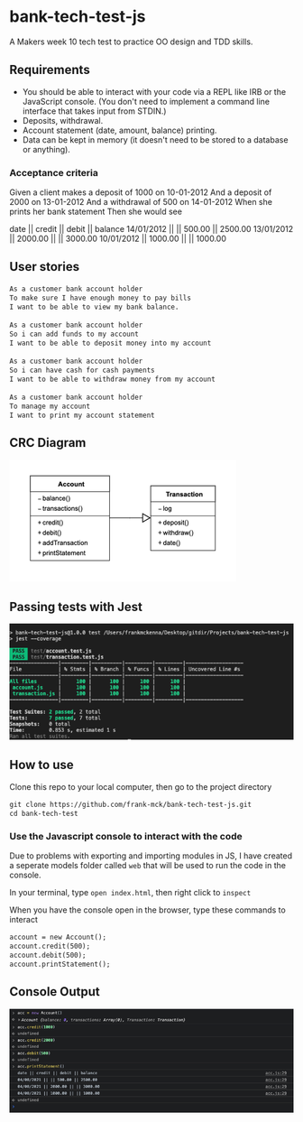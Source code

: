 # bank-tech-test-js

A Makers week 10 tech test to practice OO design and TDD skills.

## Requirements

- You should be able to interact with your code via a REPL like IRB or the JavaScript console. (You don't need to implement a command line interface that takes input from STDIN.)
- Deposits, withdrawal.
- Account statement (date, amount, balance) printing.
- Data can be kept in memory (it doesn't need to be stored to a database or anything).

### Acceptance criteria

Given a client makes a deposit of 1000 on 10-01-2012
And a deposit of 2000 on 13-01-2012
And a withdrawal of 500 on 14-01-2012
When she prints her bank statement
Then she would see

date || credit || debit || balance
14/01/2012 || || 500.00 || 2500.00
13/01/2012 || 2000.00 || || 3000.00
10/01/2012 || 1000.00 || || 1000.00

## User stories
```
As a customer bank account holder
To make sure I have enough money to pay bills
I want to be able to view my bank balance.

As a customer bank account holder
So i can add funds to my account
I want to be able to deposit money into my account

As a customer bank account holder
So i can have cash for cash payments
I want to be able to withdraw money from my account

As a customer bank account holder
To manage my account
I want to print my account statement

```

## CRC Diagram

<img alt ='CRC Diagram' src ='https://raw.githubusercontent.com/frank-mck/bank-tech-test-js/main/img/Screenshot%202021-08-02%20at%2021.32.46.png'>

## Passing tests with Jest

<img alt = 'test results' src ='https://raw.githubusercontent.com/frank-mck/bank-tech-test-js/main/img/Screenshot%202021-08-03%20at%2009.42.32.png'>


## How to use

Clone this repo to your local computer, then go to the project directory
```
git clone https://github.com/frank-mck/bank-tech-test-js.git
cd bank-tech-test
```

### Use the Javascript console to interact with the code

Due to problems with exporting and importing modules in JS, I have created a seperate models folder called `web` that will be used to run the code in the console.

In your terminal, type `open index.html`, then right click to `inspect`

When you have the console open in the browser, type these commands to interact
```
account = new Account();
account.credit(500);
account.debit(500);
account.printStatement();
```

## Console Output 

<img alt ='console results' src ='https://raw.githubusercontent.com/frank-mck/bank-tech-test-js/attempt-2/img/Screenshot%202021-08-04%20at%2015.14.21.png' >



